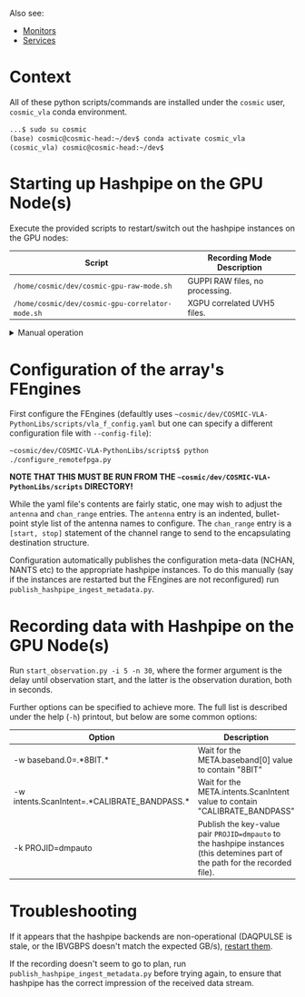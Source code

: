 Also see:
- [Monitors](./Use-Monitors.md)
- [Services](./Use-Services.md)

# Context

All of these python scripts/commands are installed under the `cosmic` user, `cosmic_vla` conda environment.

```
...$ sudo su cosmic
(base) cosmic@cosmic-head:~/dev$ conda activate cosmic_vla
(cosmic_vla) cosmic@cosmic-head:~/dev$
```

# Starting up Hashpipe on the GPU Node(s)

Execute the provided scripts to restart/switch out the hashpipe instances on the GPU nodes:

Script | Recording Mode Description
-|-
`/home/cosmic/dev/cosmic-gpu-raw-mode.sh` | GUPPI RAW files, no processing.
`/home/cosmic/dev/cosmic-gpu-correlator-mode.sh` | XGPU correlated UVH5 files.

<details><summary>Manual operation</summary>
<p>

Under `cosmic` user, execute the ansible-playbook of choice:

Playbook | Recording Mode Description
-|-
voltage_record | GUPPI RAW files, no processing.
xgpu_record | XGPU correlated UVH5 files.
beamformer_record | BLADE Beamformed RAW files. *Not tested!!*

```
(cosmic_vla)$ ansible-playbook ~cosmic/dev/FrontPage/Nodes/Head/ansible_playbooks/hashpipe/voltage_record.yml -K
```

![cosmic_head Starting Hashpipe](./images/cosmic_head_start_hashpipe.png)

As is evident from the playbook printout, hashpipe is compiled and the systemd services `hpguppi` and `redis_gateway` are restarted on the GPU-compute nodes.

</p>
</details>

# Configuration of the array's FEngines

First configure the FEngines (defaultly uses `~cosmic/dev/COSMIC-VLA-PythonLibs/scripts/vla_f_config.yaml` but one can specify a different configuration file with `--config-file`):
```
~cosmic/dev/COSMIC-VLA-PythonLibs/scripts$ python ./configure_remotefpga.py
```

**NOTE THAT THIS MUST BE RUN FROM THE `~cosmic/dev/COSMIC-VLA-PythonLibs/scripts` DIRECTORY!**

While the yaml file's contents are fairly static, one may wish to adjust the `antenna` and `chan_range` entries.
The `antenna` entry is an indented, bullet-point style list of the antenna names to configure.
The `chan_range` entry is a `[start, stop]` statement of the channel range to send to the encapsulating destination structure.

Configuration automatically publishes the configuration meta-data (NCHAN, NANTS etc) to the appropriate hashpipe instances. To do this manually (say if the instances are restarted but the FEngines are not reconfigured) run `publish_hashpipe_ingest_metadata.py`.

# Recording data with Hashpipe on the GPU Node(s)

Run `start_observation.py -i 5 -n 30`, where the former argument is the delay until observation start, and the latter is the observation duration, both in seconds.

Further options can be specified to achieve more. The full list is described under the help (`-h`) printout, but below are some common options:

Option | Description
-|-
-w baseband.0=.\*8BIT.\* | Wait for the META.baseband[0] value to contain "8BIT"
-w intents.ScanIntent=.\*CALIBRATE_BANDPASS.\* | Wait for the META.intents.ScanIntent value to contain "CALIBRATE_BANDPASS"
-k PROJID=dmpauto | Publish the key-value pair `PROJID=dmpauto` to the hashpipe instances (this detemines part of the path for the recorded file).

# Troubleshooting

If it appears that the hashpipe backends are non-operational (DAQPULSE is stale, or the IBVGBPS doesn't match the expected GB/s), [restart them](#Starting_up_Hashpipe_on_th_GPU_Node(s)).

If the recording doesn't seem to go to plan, run `publish_hashpipe_ingest_metadata.py` before trying again, to ensure that hashpipe has the correct impression of the received data stream.
